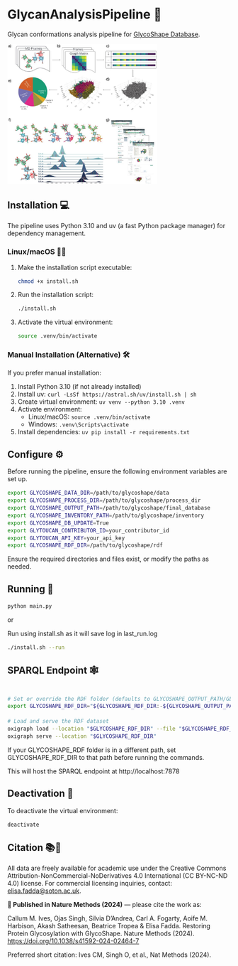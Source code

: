 # GlycanAnalysisPipeline 🧬

Glycan conformations analysis pipeline for [GlycoShape Database](https://glycoshape.org).

<img src="docs/Figure.jpg" alt="Schematic overview of Glycan Analysis Pipeline (GAP) used to build the GlycoShape Glycan Database (GDB). Panel a) Multiple uncorrelated replica molecular dynamics (MD) simulations are performed for each glycan in the GDB, to comprehensively sample its structural dynamics. The resulting MD frames are then transformed into a graph matrix representation, as depicted in Panel b), simplified by flattening the lower half as shown in Panel c). This step enables a dimensionality reduction via principal component analysis (PCA), shown in Panel d). These data are clustered by Gaussian Mixture Model (GMM) and the results of which are displayed in terms of cluster distributions, see Panel e). Panel f) Representative 3D structures for each cluster are selected based on KDE maxima, along with comprehensive torsion angle profiles for the highest populated clusters, showing the wide breadth of the conformational space covered by GAP. Panel g) Structures derived from GAP are clearly presented on the GlycoShape GDB web platform, in addition to biological and chemical information." style="zoom: 33%;" />

## Installation 💻

The pipeline uses Python 3.10 and uv (a fast Python package manager) for dependency management.

### Linux/macOS 🐧🍏

1. Make the installation script executable:
   ```bash
   chmod +x install.sh
   ```

2. Run the installation script:
   ```bash
   ./install.sh
   ```

3. Activate the virtual environment:
   ```bash
   source .venv/bin/activate
   ```

### Manual Installation (Alternative) 🛠️

If you prefer manual installation:

1. Install Python 3.10 (if not already installed)
2. Install uv: `curl -LsSf https://astral.sh/uv/install.sh | sh`
3. Create virtual environment: `uv venv --python 3.10 .venv`
4. Activate environment:
   - Linux/macOS: `source .venv/bin/activate`
   - Windows: `.venv\Scripts\activate`
5. Install dependencies: `uv pip install -r requirements.txt`

## Configure ⚙️

Before running the pipeline, ensure the following environment variables are set up.

```bash
export GLYCOSHAPE_DATA_DIR=/path/to/glycoshape/data
export GLYCOSHAPE_PROCESS_DIR=/path/to/glycoshape/process_dir
export GLYCOSHAPE_OUTPUT_PATH=/path/to/glycoshape/final_database
export GLYCOSHAPE_INVENTORY_PATH=/path/to/glycoshape/inventory
export GLYCOSHAPE_DB_UPDATE=True
export GLYTOUCAN_CONTRIBUTOR_ID=your_contributor_id
export GLYTOUCAN_API_KEY=your_api_key
export GLYCOSHAPE_RDF_DIR=/path/to/glycoshape/rdf
```

Ensure the required directories and files exist, or modify the paths as needed.

## Running 🚀

```bash
python main.py
```
or

Run using install.sh as it will save log in last_run.log
```bash
./install.sh --run
```

## SPARQL Endpoint 🕸️

```bash

# Set or override the RDF folder (defaults to GLYCOSHAPE_OUTPUT_PATH/GLYCOSHAPE_RDF)
export GLYCOSHAPE_RDF_DIR="${GLYCOSHAPE_RDF_DIR:-${GLYCOSHAPE_OUTPUT_PATH}/GLYCOSHAPE_RDF}"

# Load and serve the RDF dataset
oxigraph load --location "$GLYCOSHAPE_RDF_DIR" --file "$GLYCOSHAPE_RDF_DIR/GLYCOSHAPE_RDF.ttl"
oxigraph serve --location "$GLYCOSHAPE_RDF_DIR"
```

If your GLYCOSHAPE_RDF folder is in a different path, set GLYCOSHAPE_RDF_DIR to that path before running the commands.

This will host the SPARQL endpoint at http://localhost:7878

## Deactivation 📴

To deactivate the virtual environment:
```bash
deactivate
```

## Citation 📚🔬

All data are freely available for academic use under the Creative Commons Attribution-NonCommercial-NoDerivatives 4.0 International (CC BY-NC-ND 4.0) license. For commercial licensing inquiries, contact: elisa.fadda@soton.ac.uk.

**🔔 Published in Nature Methods (2024)** — please cite the work as:

Callum M. Ives, Ojas Singh, Silvia D’Andrea, Carl A. Fogarty, Aoife M. Harbison, Akash Satheesan, Beatrice Tropea & Elisa Fadda. Restoring Protein Glycosylation with GlycoShape. Nature Methods (2024). https://doi.org/10.1038/s41592-024-02464-7

Preferred short citation: Ives CM, Singh O, et al., Nat Methods (2024).

